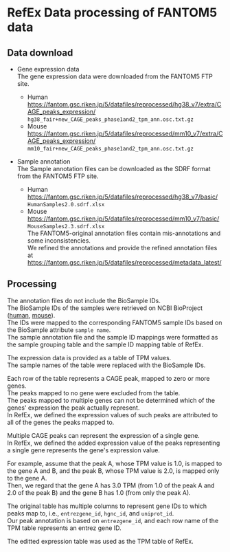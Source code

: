 # RefEx Data processing of FANTOM5 data

## Data download

- Gene expression data  
  The gene expression data were downloaded from the FANTOM5 FTP site.  
  - Human  
    https://fantom.gsc.riken.jp/5/datafiles/reprocessed/hg38_v7/extra/CAGE_peaks_expression/  
    `hg38_fair+new_CAGE_peaks_phase1and2_tpm_ann.osc.txt.gz`  
  - Mouse  
    https://fantom.gsc.riken.jp/5/datafiles/reprocessed/mm10_v7/extra/CAGE_peaks_expression/  
    `mm10_fair+new_CAGE_peaks_phase1and2_tpm_ann.osc.txt.gz`

- Sample annotation  
  The Sample annotation files can be downloaded as the SDRF format from the FANTOM5 FTP site.
  - Human  
    https://fantom.gsc.riken.jp/5/datafiles/reprocessed/hg38_v7/basic/  
    `HumanSamples2.0.sdrf.xlsx`  
  - Mouse  
    https://fantom.gsc.riken.jp/5/datafiles/reprocessed/mm10_v7/basic/  
    `MouseSamples2.3.sdrf.xlsx`  
  The FANTOM5-original annotation files contain mis-annotations and some inconsistencies.  
  We refined the annotations and provide the refined annotation files at https://fantom.gsc.riken.jp/5/datafiles/reprocessed/metadata_latest/

## Processing

The annotation files do not include the BioSample IDs.  
The BioSample IDs of the samples were retrieved on NCBI BioProject ([human](https://www.ncbi.nlm.nih.gov/bioproject/245185), [mouse](https://www.ncbi.nlm.nih.gov/bioproject/245186)).  
The IDs were mapped to the corresponding FANTOM5 sample IDs based on the BioSample attribute `sample name`.  
The sample annotation file and the sample ID mappings were formatted as the sample grouping table and the sample ID mapping table of RefEx.  

The expression data is provided as a table of TPM values.  
The sample names of the table were replaced with the BioSample IDs.  

Each row of the table represents a CAGE peak, mapped to zero or more genes.  
The peaks mapped to no gene were excluded from the table.  
The peaks mapped to multiple genes can not be determined which of the genes' expression the peak actually represent.  
In RefEx, we defined the expression values of such peaks are attributed to all of the genes the peaks mapped to.  

Multiple CAGE peaks can represent the expression of a single gene.  
In RefEx, we defined the added expression value of the peaks representing a single gene represents the gene's expression value.  

For example, assume that the peak A, whose TPM value is 1.0, is mapped to the gene A and B, and the peak B, whose TPM value is 2.0, is mapped only to the gene A.  
Then, we regard that the gene A has 3.0 TPM (from 1.0 of the peak A and 2.0 of the peak B) and the gene B has 1.0 (from only the peak A).  

The original table has multiple columns to represent gene IDs to which peaks map to, i.e., `entrezgene_id`, `hgnc_id`, and `uniprot_id`.  
Our peak annotation is based on `entrezgene_id`, and each row name of the TPM table represents an entrez gene ID.  

The editted expression table was used as the TPM table of RefEx.
